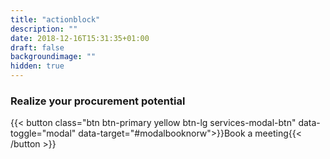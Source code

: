 ```yaml
---
title: "actionblock"
description: ""
date: 2018-12-16T15:31:35+01:00
draft: false
backgroundimage: ""
hidden: true
---
```


<h3 class="actionblock-h3">Realize your procurement potential</h3>
{{< button class="btn btn-primary yellow btn-lg services-modal-btn" data-toggle="modal" data-target="#modalbooknorw">}}Book a meeting{{< /button >}}
